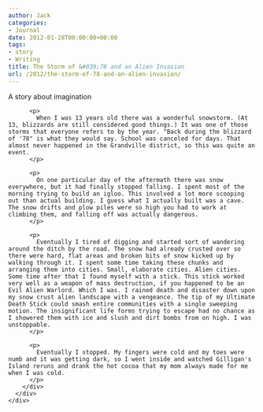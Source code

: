 ```yaml
---
author: Jack
categories:
- Journal
date: 2012-01-28T00:00:00+00:00
tags:
- story
- Writing
title: The Storm of &#039;78 and an Alien Invasion
url: /2012/the-storm-of-78-and-an-alien-invasion/
---
```


<div>
  <div>
    <div>
      <div>
        <div>
          <p>
            A story about imagination
          </p></p> 
          
          <p>
            When I was 13 years old there was a wonderful snowstorm. (At 13, blizzards are still considered good things.) It was one of those storms that everyone refers to by the year. "Back during the blizzard of '78" is what they would say. School was canceled for days. That almost never happened in the Grandville district, so this was quite an event.
          </p>
          
          <p>
            On one particular day of the aftermath there was snow everywhere, but it had finally stopped falling. I spent most of the morning trying to build an igloo. This involved a lot more scooping out than actual building. I guess what I actually built was a cave. The snow drifts and plow piles were so high you had to work at climbing them, and falling off was actually dangerous.
          </p>
          
          <p>
            Eventually I tired of digging and started sort of wandering around the ditch by the road. The snow had already crusted over so there were hard, flat areas and broken bits of snow kicked up by walking through it. I spent some time taking these chunks and arranging them into cities. Small, elaborate cities. Alien cities. Some time after that I found myself with a stick. This stick worked very well as a weapon of mass destruction, if you happened to be an Evil Alien Warlord. Which I was. I rained death and disaster down upon my snow crust alien landscape with a vengeance. The tip of my Ultimate Death Stick could smash entire communities with a single sweeping motion. The insignificant life forms trying to escape had no chance as I showered them with ice and slush and dirt bombs from on high. I was unstoppable.
          </p>
          
          <p>
            Eventually I stopped. My fingers were cold and my toes were numb and it was getting dark, so I went inside and watched Gilligan's Island reruns and drank the hot cocoa that my mom always made for me when I was cold.
          </p>
        </div>
      </div>
    </div>
  </div>
</div>